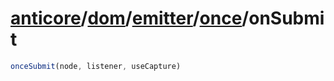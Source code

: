 # [anticore](../../../../../../#reference)/[dom](../../../#reference)/[emitter](../../#reference)/[once](../#reference)/<a name="reference">onSubmit</a>

```js
onceSubmit(node, listener, useCapture)
```